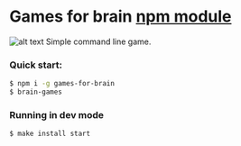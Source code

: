 # Games for brain [npm module](https://www.npmjs.com/games-for-brain)
![alt text](https://secure.gravatar.com/avatar/9d9d4a13a4043be9a01843fa4edd605e?s=200&r=pg&d=https%3A%2F%2Fb6d3e9q9.ssl.hwcdn.net%2Fimg%2Fno-avatar-3.png "brain-games logo")
Simple command line game.
### Quick start:

```sh
$ npm i -g games-for-brain
$ brain-games
```

### Running in dev mode
```sh
$ make install start
```
